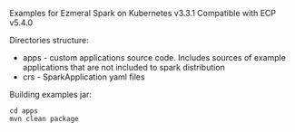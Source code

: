 Examples for Ezmeral Spark on Kubernetes v3.3.1
Compatible with ECP v5.4.0

Directories structure:
- apps - custom applications source code. Includes sources of example applications that are not included to spark
  distribution
- crs - SparkApplication yaml files

Building examples jar:
```shell
cd apps
mvn clean package
```
